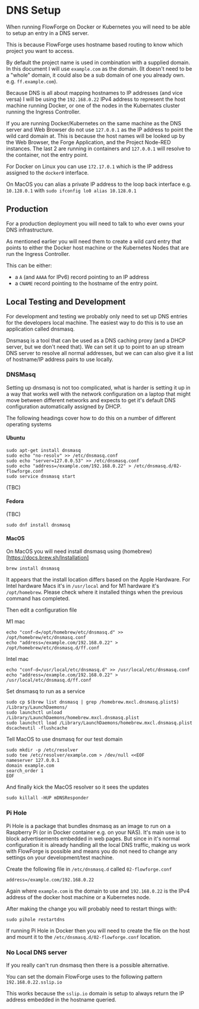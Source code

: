 # DNS Setup

When running FlowForge on Docker or Kubernetes you will need to be able to setup an entry in a DNS server.

This is because FlowForge uses hostname based routing to know which project you want to access.

By default the project name is used in combination with a supplied domain. In this document I will use `example.com` as the domain. (It doesn't need to be a "whole" domain, it could also be a sub domain of one you already own. e.g. `ff.example.com`).

Because DNS is all about mapping hostnames to IP addresses (and vice versa) I will be using the `192.168.0.22` IPv4 address to represent the host machine running Docker, or one of the nodes in the Kubernates cluster running the Ingress Controller.

If you are running Docker/Kubernetes on the same machine as the DNS server and Web Browser do not use `127.0.0.1` as the IP address to point the wild card domain at. This is because the host names will be looked up by the Web Browser, the Forge Application, and the Project Node-RED instances. The last 2 are running in containers and `127.0.0.1` will resolve to the container, not the entry point. 

For Docker on Linux you can use `172.17.0.1` which is the IP address assigned to the `docker0` interface.

On MacOS you can alias a private IP address to the loop back interface e.g. `10.128.0.1` with `sudo ifconfig lo0 alias 10.128.0.1`

## Production

For a production deployment you will need to talk to who ever owns your DNS infrastructure.

As mentioned earlier you will need them to create a wild card entry that points to either the Docker host machine or the Kubernetes Nodes that are run the Ingress Controller.

This can be either:

- a `A` (and `AAAA` for IPv6) record pointing to an IP address
- a `CNAME` record pointing to the hostname of the entry point.

## Local Testing and Development

For development and testing we probably only need to set up DNS entries for the developers local machine. The easiest way to do this is to use an application called dnsmasq.

Dnsmasq is a tool that can be used as a DNS caching proxy (and a DHCP server, but we don't need that). We can set it up to point to an up stream DNS server to resolve all normal addresses, but we can can also give it a list of hostname/IP address pairs to use locally.

### DNSMasq

Setting up dnsmasq is not too complicated, what is harder is setting it up in a way that works well with the network configuration on a laptop that might move between different networks and expects to get it's default DNS configuration automatically assigned by DHCP.

The following headings cover how to do this on a number of different operating systems

#### Ubuntu

```
sudo apt-get install dnsmasq
sudo echo "no-resolv" >> /etc/dnsmasq.conf
sudo echo "server=127.0.0.53" >> /etc/dnsmasq.conf
sudo echo "address=/example.com/192.168.0.22" > /etc/dnsmasq.d/02-flowforge.conf
sudo service dnsmasq start
```

(TBC)

#### Fedora

(TBC)

```
sudo dnf install dnsmasq
```

#### MacOS

On MacOS you will need install dnsmasq using (homebrew)[https://docs.brew.sh/Installation]

```
brew install dnsmasq
```

It appears that the install location differs based on the Apple Hardware. For Intel hardware Macs it's in `/usr/local` and for M1 hardware it's `/opt/homebrew`. Please check where it installed things when the previous command has completed.

Then edit a configuration file 

M1 mac
```
echo "conf-d=/opt/homebrew/etc/dnsmasq.d" >> /opt/homebrew/etc/dnsmasq.conf
echo "address=/example.com/192.168.0.22" > /opt/homebrew/etc/dnsmasq.d/ff.conf
```

Intel mac
```
echo "conf-d=/usr/local/etc/dnsmasq.d" >> /usr/local/etc/dnsmasq.conf
echo "address=/example.com/192.168.0.22" > /usr/local/etc/dnsmasq.d/ff.conf
```

Set dnsmasq to run as a service

```
sudo cp $(brew list dnsmasq | grep /homebrew.mxcl.dnsmasq.plist$) /Library/LaunchDaemons/
sudo launchctl unload /Library/LaunchDaemons/homebrew.mxcl.dnsmasq.plist
sudo launchctl load /Library/LaunchDaemons/homebrew.mxcl.dnsmasq.plist
dscacheutil -flushcache
```

Tell MacOS to use dnsmasq for our test domain

```
sudo mkdir -p /etc/resolver
sudo tee /etc/resolver/example.com > /dev/null <<EOF
nameserver 127.0.0.1
domain example.com
search_order 1
EOF
```

And finally kick the MacOS resolver so it sees the updates

```
sudo killall -HUP mDNSResponder
```

### Pi Hole

Pi Hole is a package that bundles dnsmasq as an image to run on a Raspberry Pi (or in Docker container e.g. on your NAS). It's main use is to block advertisements embedded in web pages. But since in it's normal configuration it is already handling all the local DNS traffic, making us work with FlowForge is possible and means you do not need to change any settings on your development/test machine.

Create the following file in `/etc/dnsmasq.d` called `02-flowforge.conf`

```
address=/example.com/192.168.0.22
```

Again where `example.com` is the domain to use and `192.168.0.22` is the IPv4 address of the docker host machine or a Kubernetes node.

After making the change you will probably need to restart things with:

```
sudo pihole restartdns
```

If running Pi Hole in Docker then you will need to create the file on the host and mount it to the `/etc/dnsmasq.d/02-flowforge.conf` location.

### No Local DNS server

If you really can't run dnsmasq then there is a possible alternative.

You can set the domain FlowForge uses to the following pattern `192.168.0.22.sslip.io`

This works because the `sslip.io` domain is setup to always return the IP address embedded in the hostname queried.